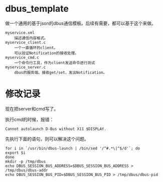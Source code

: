 # dbus_template

做一个通用的基于json的dbus通信模板。后续有需要，都可以基于这个来做。

```
myservice.xml
	描述通信内容格式。
myservice_client.c 
	一个一直循环的client。
	可以验证Notification的接收处理。
myservice_cmd.c  
	一个命令行工具，作为client发送命令进行测试
myservice_server.c  
	dbus的服务端。接收get/set，发出Notification。
```

# 修改记录

现在把server和cmd写了。

执行cmd的时候，报错：

```
Cannot autolaunch D-Bus without X11 $DISPLAY.
```

先执行下面的语句，则可以解决这个问题。

```
for i in `/usr/bin/dbus-launch | /bin/sed '/^#.*\|^$/d'`; do
export $i
done
mkdir -p /tmp/dbus
echo DBUS_SESSION_BUS_ADDRESS=$DBUS_SESSION_BUS_ADDRESS > /tmp/dbus/dbus-addr
echo DBUS_SESSION_BUS_PID=$DBUS_SESSION_BUS_PID > /tmp/dbus/dbus-pid
```

